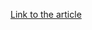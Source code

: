 [Link to the article](https://thehackernews.com/2025/04/critical-commvault-command-center-flaw.html)
